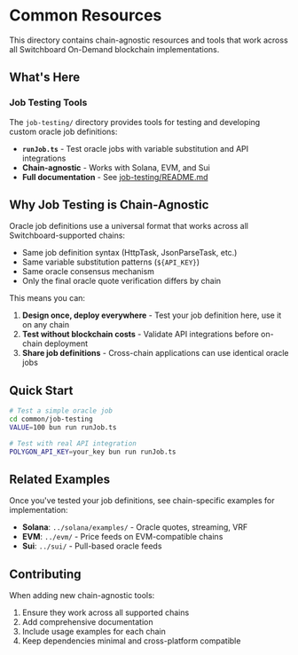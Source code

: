 # Common Resources

This directory contains chain-agnostic resources and tools that work across all Switchboard On-Demand blockchain implementations.

## What's Here

### Job Testing Tools
The `job-testing/` directory provides tools for testing and developing custom oracle job definitions:
- **`runJob.ts`** - Test oracle jobs with variable substitution and API integrations
- **Chain-agnostic** - Works with Solana, EVM, and Sui
- **Full documentation** - See [job-testing/README.md](./job-testing/README.md)

## Why Job Testing is Chain-Agnostic

Oracle job definitions use a universal format that works across all Switchboard-supported chains:
- Same job definition syntax (HttpTask, JsonParseTask, etc.)
- Same variable substitution patterns (`${API_KEY}`)
- Same oracle consensus mechanism
- Only the final oracle quote verification differs by chain

This means you can:
1. **Design once, deploy everywhere** - Test your job definition here, use it on any chain
2. **Test without blockchain costs** - Validate API integrations before on-chain deployment
3. **Share job definitions** - Cross-chain applications can use identical oracle jobs

## Quick Start

```bash
# Test a simple oracle job
cd common/job-testing
VALUE=100 bun run runJob.ts

# Test with real API integration
POLYGON_API_KEY=your_key bun run runJob.ts
```

## Related Examples

Once you've tested your job definitions, see chain-specific examples for implementation:
- **Solana**: `../solana/examples/` - Oracle quotes, streaming, VRF
- **EVM**: `../evm/` - Price feeds on EVM-compatible chains
- **Sui**: `../sui/` - Pull-based oracle feeds

## Contributing

When adding new chain-agnostic tools:
1. Ensure they work across all supported chains
2. Add comprehensive documentation
3. Include usage examples for each chain
4. Keep dependencies minimal and cross-platform compatible
